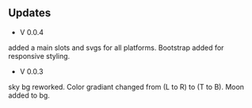 ## Updates

* V 0.0.4

added a main slots and svgs for all platforms. Bootstrap added for responsive styling.

* V 0.0.3

sky bg reworked. Color gradiant changed from (L to R) to (T to B). Moon added to bg.